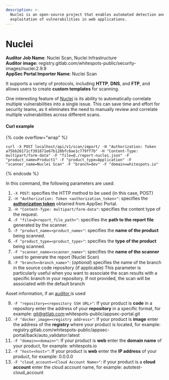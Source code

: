 ```yaml
---
description: >-
  Nuclei is an open-source project that enables automated detection and
  exploitation of vulnerabilities in web applications.
---
```


# Nuclei

**Auditor Job Name**: Nuclei Scan, Nuclei Infrastructure\
**Auditor image:** registry.gitlab.com/whitespots-public/security-images/nuclei:2.9.9\
**AppSec Portal Importer Name**: Nuclei Scan

It supports a variety of protocols, including **HTTP**, **DNS**, and **FTP**, and allows users to create **custom templates** for scanning.

One interesting feature of [Nuclei](https://github.com/projectdiscovery/nuclei) is its ability to automatically correlate multiple vulnerabilities into a single issue. This can save time and effort for security teams, as it eliminates the need to manually review and correlate multiple vulnerabilities across different scans.

#### Curl example

{% code overflow="wrap" %}
```
curl -X POST localhost/api/v1/scan/import/ -H "Authorization: Token a75bb26171cf391671e67b128bfc8ae1c779ff7b" -H "Content-Type: multipart/form-data" -F "file=@./report-nuclei.json" -F "product_name=Product1" -F "product_type=Application" -F "scanner_name=Nuclei Scan" -F "branch=dev" -F "domain=whitespots.io"
```
{% endcode %}

In this command, the following parameters are used:

1. `-X POST`: specifies the HTTP method to be used (in this case, POST)
2. `-H "Authorization: Token <authorization_token>"`: specifies the [**authorization token**](../../importing-reports-from-scanners-to-appsec-portal/#authorization-token) obtained from AppSec Portal.
3. `-H "Content-Type: multipart/form-data"`: specifies the content type of the request.
4. `-F "file=@<report_file_path>"`: specifies the **path to the report file** generated by the scanner.
5. `-F "product_name=<product_name>"`: specifies the **name of the product** being scanned.
6. `-F "product_type=<product_type>"`: specifies the **type of the product** being scanned.
7. `-F "scanner_name=<scanner_name>"`: specifies the **name of the scanner** used to generate the report (Nuclei Scan)
8. `-F "branch=<branch_name>"`: (_optional_) specifies the name of the branch in the source code repository (if applicable) This parameter is particularly useful when you want to associate the scan results with a specific branch in your repository. If not provided, the scan will be associated with the default branch

Asset information, if an [auditor ](broken-reference)is used

9. `-F "repository=<repository SSH URL>"`: If your product is **code** in a repository enter the address of your **repository** in a specific format, for example: git@gitlab.com:whitespots-public/appsec-portal.git
10. &#x20;`-F "docker_image=<registry address>"`: If your product is **image** enter the address of the **registry** where your product is located, for example: registry.gitlab.com/whitespots-public/appsec-portal/back/auto\_validator:latest
11. `-F "domain=<domain>"`: If your product is **web** enter the **domain name** of your product, for example: whitespots.io
12. `-F "host=<host>"`: If your product is **web** enter the **IP address** of your product, for example: 0.0.0.0
13. `-F "cloud_account=<Cloud Account Name>"`: if your product is a **cloud account** enter the cloud account name, for example: autotest-cloud\_account
